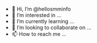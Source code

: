 - 👋 Hi, I’m @hellosmminfo
- 👀 I’m interested in ...
- 🌱 I’m currently learning ...
- 💞️ I’m looking to collaborate on ...
- 📫 How to reach me ...

<!---
hellosmminfo/hellosmminfo is a ✨ special ✨ repository because its `README.md` (this file) appears on your GitHub profile.
You can click the Preview link to take a look at your changes.
--->
